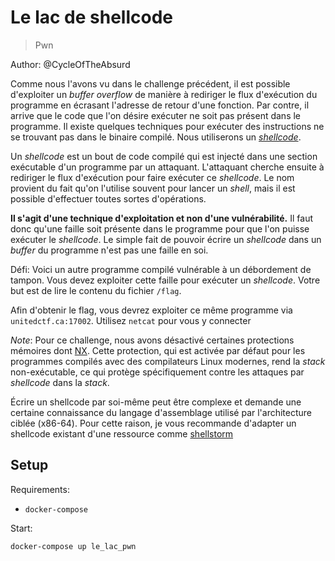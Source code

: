 # Le lac de shellcode

> Pwn

Author: @CycleOfTheAbsurd

Comme nous l'avons vu dans le challenge précédent, il est possible d'exploiter un _buffer overflow_ de manière à rediriger le flux d'exécution du programme en écrasant l'adresse de retour d'une fonction. Par contre, il arrive que le code que l'on désire exécuter ne soit pas présent dans le programme. Il existe quelques techniques pour exécuter des instructions ne se trouvant pas dans le binaire compilé. Nous utiliserons un [_shellcode_](https://en.wikipedia.org/wiki/Shellcode).

Un _shellcode_ est un bout de code compilé qui est injecté dans une section exécutable d'un programme par un attaquant. L'attaquant cherche ensuite à rediriger le flux d'exécution pour faire exécuter ce _shellcode_. Le nom provient du fait qu'on l'utilise souvent pour lancer un _shell_, mais il est possible d'effectuer toutes sortes d'opérations.

__Il s'agit d'une technique d'exploitation et non d'une vulnérabilité.__ Il faut donc qu'une faille soit présente dans le programme pour que l'on puisse exécuter le _shellcode_. Le simple fait de pouvoir écrire un _shellcode_ dans un _buffer_ du programme n'est pas une faille en soi.

Défi: Voici un autre programme compilé vulnérable à un débordement de tampon. Vous devez exploiter cette faille pour exécuter un _shellcode_. Votre but est de lire le contenu du fichier `/flag`.

Afin d'obtenir le flag, vous devrez exploiter ce même programme via `unitedctf.ca:17002`. Utilisez `netcat` pour vous y connecter

_Note_: Pour ce challenge, nous avons désactivé certaines protections mémoires dont [NX](https://en.wikipedia.org/wiki/NX_bit#x86). Cette protection, qui est activée par défaut pour les programmes compilés avec des compilateurs Linux modernes, rend la _stack_ non-exécutable, ce qui protège spécifiquement contre les attaques par _shellcode_ dans la _stack_.

Écrire un shellcode par soi-même peut être complexe et demande une certaine connaissance du langage d'assemblage utilisé par l'architecture ciblée (x86-64). Pour cette raison, je vous recommande d'adapter un shellcode existant d'une ressource comme [shellstorm](http://shell-storm.org/shellcode/)

## Setup

Requirements:
- `docker-compose`

Start:

```
docker-compose up le_lac_pwn
```
